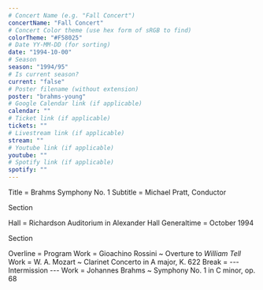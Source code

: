 ```yaml
---
# Concert Name (e.g. "Fall Concert")
concertName: "Fall Concert"
# Concert Color theme (use hex form of sRGB to find)
colorTheme: "#F58025"
# Date YY-MM-DD (for sorting)
date: "1994-10-00"
# Season
season: "1994/95"
# Is current season?
current: "false"
# Poster filename (without extension)
poster: "brahms-young"
# Google Calendar link (if applicable)
calendar: ""
# Ticket link (if applicable)
tickets: ""
# Livestream link (if applicable)
stream: ""
# Youtube link (if applicable)
youtube: ""
# Spotify link (if applicable)
spotify: ""
---
```

Title = Brahms Symphony No. 1
Subtitle = Michael Pratt, Conductor

Section

Hall = Richardson Auditorium in Alexander Hall
Generaltime = October 1994

Section

Overline = Program
Work = Gioachino Rossini ~ Overture to *William Tell*
Work = W. A. Mozart ~ Clarinet Concerto in A major, K. 622
Break = --- Intermission ---
Work = Johannes Brahms ~ Symphony No. 1 in C minor, op. 68
